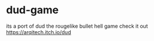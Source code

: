 # dud-game
its a port of dud
the rougelike bullet hell game check it out
https://arqitech.itch.io/dud